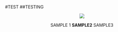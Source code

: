 #TEST
##TESTING


<p align="center">

<img src= "https://i.imgur.com/HMSVQX9.gif">
<p align="center">
SAMPLE 1 <b>SAMPLE2</b> SAMPLE3

